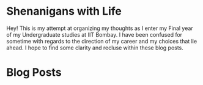 # Shenanigans with Life

Hey! This is my attempt at organizing my thoughts as I enter my Final year of my Undergraduate studies at IIT Bombay. I have been confused for sometime with regards to the direction of my career and my choices that lie ahead. I hope to find some clarity and recluse within these blog posts. 

# Blog Posts
<!--And you can include links, like this [link to fast.ai](https://www.fast.ai). Posts will appear after this file. -->
